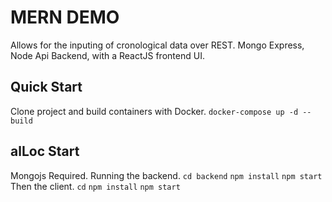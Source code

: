 # MERN DEMO
Allows for the inputing of cronological data over REST.
Mongo Express, Node Api Backend, with a ReactJS frontend UI.

## Quick Start
Clone project and build containers with Docker.
```docker-compose up -d --build```

## alLoc Start
Mongojs Required. Running the backend. 
```cd backend``` 
```npm install```
```npm start```
Then the client.
```cd```
```npm install```
```npm start```
